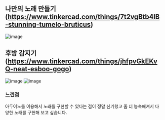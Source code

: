 ## 나만의 노래 만들기(https://www.tinkercad.com/things/7t2vgBtb4IB-stunning-tumelo-bruticus)

![image](https://github.com/sejongsmarcle/2024_Spring_SMARCLE_Snaegi_Study/assets/162877507/94d886f9-6a3d-496d-bfda-85ede4b40c15)

## 후방 감지기 (https://www.tinkercad.com/things/jhfpvGkEKvQ-neat-esboo-gogo)

![image](https://github.com/sejongsmarcle/2024_Spring_SMARCLE_Snaegi_Study/assets/162877507/ef764576-c45d-40d2-ab71-f91fa77aaf82)
![image](https://github.com/sejongsmarcle/2024_Spring_SMARCLE_Snaegi_Study/assets/162877507/5143d203-9062-484c-8abb-fa05bfe6271f)

### 느낀점
아두이노를 이용해서 노래를 구현할 수 있다는 점이 정말 신기했고 좀 더 능숙해져서 다양한 노래를 구현해 보고 싶습니다.
